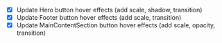 - [x] Update Hero button hover effects (add scale, shadow, transition)
- [x] Update Footer button hover effects (add scale, transition)
- [x] Update MainContentSection button hover effects (add scale, opacity, transition)
